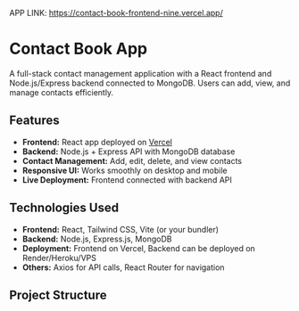 APP LINK: https://contact-book-frontend-nine.vercel.app/


# Contact Book App

A full-stack contact management application with a React frontend and Node.js/Express backend connected to MongoDB. Users can add, view, and manage contacts efficiently.  

## Features

- **Frontend:** React app deployed on [Vercel](https://vercel.com/naveentechists-projects/contact-book-frontend)  
- **Backend:** Node.js + Express API with MongoDB database  
- **Contact Management:** Add, edit, delete, and view contacts  
- **Responsive UI:** Works smoothly on desktop and mobile  
- **Live Deployment:** Frontend connected with backend API  

## Technologies Used

- **Frontend:** React, Tailwind CSS, Vite (or your bundler)  
- **Backend:** Node.js, Express.js, MongoDB  
- **Deployment:** Frontend on Vercel, Backend can be deployed on Render/Heroku/VPS  
- **Others:** Axios for API calls, React Router for navigation  

## Project Structure

